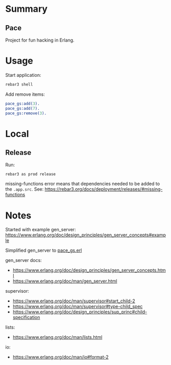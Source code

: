 # Summary

## Pace

Project for fun hacking in Erlang.

# Usage

Start application:

```bash
rebar3 shell
```

Add remove items:

```erlang
pace_gs:add(3).
pace_gs:add(7).
pace_gs:remove(3).
```

# Local

## Release

Run:

```
rebar3 as prod release
```

missing-functions error means that dependencies needed to be added to the `.app.src`. See: https://rebar3.org/docs/deployment/releases/#missing-functions

# Notes

Started with example gen_server:
https://www.erlang.org/doc/design_principles/gen_server_concepts#example

Simplified gen_server to [pace_gs.erl](#src/pace_gs.erl)

gen_server docs:

- https://www.erlang.org/doc/design_principles/gen_server_concepts.html
- https://www.erlang.org/doc/man/gen_server.html

supervisor:

- https://www.erlang.org/doc/man/supervisor#start_child-2
- https://www.erlang.org/doc/man/supervisor#type-child_spec
- https://www.erlang.org/doc/design_principles/sup_princ#child-specification

lists:

- https://www.erlang.org/doc/man/lists.html

io:

- https://www.erlang.org/doc/man/io#format-2


